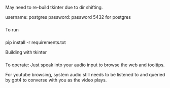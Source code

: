 May need to re-build tkinter due to dir shifting.

username: postgres
password: password 
5432 for postgres



### 
To run
###

pip install -r requirements.txt

Building with tkinter 

###
To operate: Just speak into your audio input to browse the web and tooltips.

For youtube browsing, system audio still needs to be listened to and queried by gpt4 to converse with you as the video plays.
###
